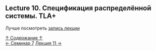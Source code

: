 ## Lecture 10. Спецификация распределённой системы. TLA+

Лучше посмотреть [запись лекции](https://www.youtube.com/watch?v=WwZ2ulDpPzg)

[↑ Содержание ↑](https://github.com/ddvamp/distributed-db-learning/tree/main/notes/dist-sys-mipt#содержание)\
[← Семинар 7](https://github.com/ddvamp/distributed-db-learning/blob/main/notes/dist-sys-mipt/seminars/seminar-7.md)
[Лекция 11 →](https://github.com/ddvamp/distributed-db-learning/blob/main/notes/dist-sys-mipt/lectures/lecture-11.md)
